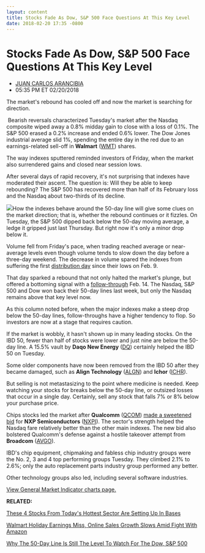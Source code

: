 ```yaml
---
layout: content
title: Stocks Fade As Dow, S&P 500 Face Questions At This Key Level
date: 2018-02-20 17:35 -0800
---
```



Stocks Fade As Dow, S&P 500 Face Questions At This Key Level
=============================================================




* [JUAN CARLOS ARANCIBIA](https://www.investors.com/author/arancibiaj/ "Posts by JUAN CARLOS ARANCIBIA")
* 05:35 PM ET 02/20/2018




The market's rebound has cooled off and now the market is searching for direction.




 Bearish reversals characterized Tuesday's market after the Nasdaq composite wiped away a 0.8% midday gain to close with a loss of 0.1%. The S&P 500 erased a 0.2% increase and ended 0.6% lower. The Dow Jones industrial average slid 1%, spending the entire day in the red due to an earnings-related sell-off in **Walmart** ([WMT](https://research.investors.com/quote.aspx?symbol=WMT)) shares.


The way indexes sputtered reminded investors of Friday, when the market also surrendered gains and closed near session lows.


After several days of rapid recovery, it's not surprising that indexes have moderated their ascent. The question is: Will they be able to keep rebounding? The S&P 500 has recovered more than half of its February loss and the Nasdaq about two-thirds of its decline.


![](https://www.investors.com/wp-content/uploads/2018/02/MP022018-275x300.png)How the indexes behave around the 50-day line will give some clues on the market direction; that is, whether the rebound continues or it fizzles. On Tuesday, the S&P 500 dipped back below the 50-day moving average, a ledge it gripped just last Thursday. But right now it's only a minor drop below it.


Volume fell from Friday's pace, when trading reached average or near-average levels even though volume tends to slow down the day before a three-day weekend. The decrease in volume spared the indexes from suffering the first [distribution day](http://www.investors.com/ibd-university/market-timing/market-tops/) since their lows on Feb. 9.


That day sparked a rebound that not only halted the market's plunge, but offered a bottoming signal with a [follow-through](http://www.investors.com/ibd-university/market-timing/market-bottoms/) Feb. 14. The Nasdaq, S&P 500 and Dow won back their 50-day lines last week, but only the Nasdaq remains above that key level now.


As this column noted before, when the major indexes make a steep drop below the 50-day lines, follow-throughs have a higher tendency to flop. So investors are now at a stage that requires caution.


If the market is wobbly, it hasn't shown up in many leading stocks. On the IBD 50, fewer than half of stocks were lower and just nine are below the 50-day line. A 15.5% vault by **Daqo New Energy** ([DQ](https://research.investors.com/quote.aspx?symbol=DQ)) certainly helped the IBD 50 on Tuesday.


Some older components have now been removed from the IBD 50 after they became damaged, such as **Align Technology** ([ALGN](https://research.investors.com/quote.aspx?symbol=ALGN)) and **Ichor** ([ICHR](https://research.investors.com/quote.aspx?symbol=ICHR)).


But selling is not metastasizing to the point where medicine is needed. Keep watching your stocks for breaks below the 50-day line, or outsized losses that occur in a single day. Certainly, sell any stock that falls 7% or 8% below your purchase price.


Chips stocks led the market after **Qualcomm** ([QCOM](https://research.investors.com/quote.aspx?symbol=QCOM)) [made a sweetened bid](https://www.investors.com/news/technology/qualcomm-raises-bid-for-nxp-could-scuttle-broadcom-takeover/) for **NXP Semiconductors** ([NXPI](https://research.investors.com/quote.aspx?symbol=NXPI)). The sector's strength helped the Nasdaq fare relatively better than the other main indexes. The new bid also bolstered Qualcomm's defense against a hostile takeover attempt from **Broadcom** ([AVGO](https://research.investors.com/quote.aspx?symbol=AVGO)).


IBD's chip equipment, chipmaking and fabless chip industry groups were the No. 2, 3 and 4 top performing groups Tuesday. They climbed 2.1% to 2.6%; only the auto replacement parts industry group performed any better.


Other technology groups also led, including several software industries.


[View General Market Indicator charts page.](https://www.investors.com/wp-content/uploads/2018/02/IBD2002152502GMI.pdf)


**RELATED:**


[These 4 Stocks From Today's Hottest Sector Are Setting Up In Bases](https://www.investors.com/market-trend/stock-market-today/apple-iphone-plays-applied-materials-skyworks-among-chip-stocks-in-bases/)


[Walmart Holiday Earnings Miss, Online Sales Growth Slows Amid Fight With Amazon](https://www.investors.com/news/mgm-resorts-misses-q4-forecasts-boyd-gaming-due-late/)


[Why The 50-Day Line Is Still The Level To Watch For The Dow, S&P 500](https://www.investors.com/videos/why-the-50-day-line-is-still-the-level-to-watch-for-the-dow-sp-500/)




